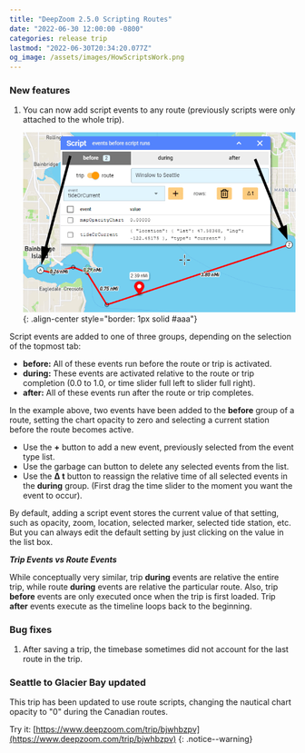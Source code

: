 ```yaml
---
title: "DeepZoom 2.5.0 Scripting Routes"
date: "2022-06-30 12:00:00 -0800"
categories: release trip
lastmod: "2022-06-30T20:34:20.077Z"
og_image: /assets/images/HowScriptsWork.png
---
```


### New features

1. You can now add script events to any route (previously scripts were only attached to the whole trip).  

    ![](/assets/images/HowScriptsWork.png){: .align-center style="border: 1px solid #aaa"}

Script events are added to one of three groups, depending on the selection of the topmost tab:

- **before:** All of these events run before the route or trip is activated.
- **during:** These events are activated relative to the route or trip completion (0.0 to 1.0, or time slider full left to slider full right).
- **after:** All of these events run after the route or trip completes.

In the example above, two events have been added to the **before** group of a route, setting the chart opacity to zero and selecting a current station before the route becomes active.

- Use the **+** button to add a new event, previously selected from the event type list.
- Use the garbage can button to delete any selected events from the list.
- Use the **Δ t** button to reassign the relative time of all selected events in the **during** group.  (First  drag the time slider to the moment you want the event to occur).

By default, adding a script event stores the current value of that setting, such as opacity, zoom, location, selected marker, selected tide station, etc.
But you can always edit the default setting by just clicking on the value in the list box.

***Trip Events vs Route Events***

While conceptually very similar, trip **during** events are relative the entire trip, while route **during** events are relative the particular route.
Also, trip **before** events are only executed once when the trip is first loaded.  Trip **after** events execute as the timeline loops back to the beginning.

### Bug fixes

1. After saving a trip, the timebase sometimes did not account for the last route in the trip.  

### Seattle to Glacier Bay updated

This trip has been updated to use route scripts, changing the nautical chart opacity to "0" during the Canadian routes.

Try it: [https://www.deepzoom.com/trip/bjwhbzpv](https://www.deepzoom.com/trip/bjwhbzpv)
{: .notice--warning}